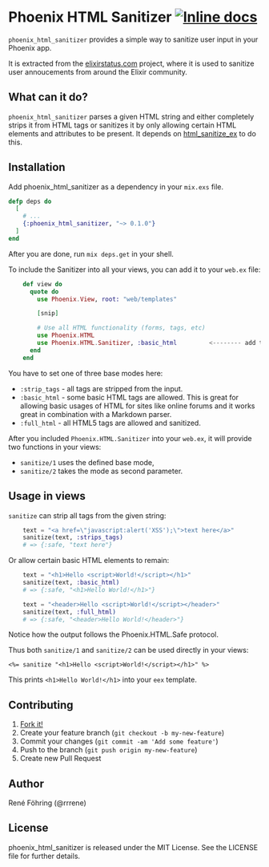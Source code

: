 # Phoenix HTML Sanitizer [![Inline docs](http://inch-ci.org/github/elixirstatus/phoenix_html_sanitizer.svg)](http://inch-ci.org/github/elixirstatus/phoenix_html_sanitizer)

`phoenix_html_sanitizer` provides a simple way to sanitize user input in your Phoenix app.

It is extracted from the [elixirstatus.com](http://elixirstatus.com) project, where it is used to sanitize user annoucements from around the Elixir community.



## What can it do?

`phoenix_html_sanitizer` parses a given HTML string and either completely strips it from HTML tags or sanitizes it by only allowing certain HTML elements and attributes to be present. It depends on [html_sanitize_ex](http://github.com/rrrene/html_sanitize_ex) to do this.


## Installation

Add phoenix_html_sanitizer as a dependency in your `mix.exs` file.

```elixir
defp deps do
  [
    # ...
    {:phoenix_html_sanitizer, "~> 0.1.0"}
  ]
end
```

After you are done, run `mix deps.get` in your shell.

To include the Sanitizer into all your views, you can add it to your `web.ex`
file:

```elixir
    def view do
      quote do
        use Phoenix.View, root: "web/templates"

        [snip]

        # Use all HTML functionality (forms, tags, etc)
        use Phoenix.HTML
        use Phoenix.HTML.Sanitizer, :basic_html         <-------- add this line
      end
    end
```

You have to set one of three base modes here:

* `:strip_tags` - all tags are stripped from the input.
* `:basic_html` - some basic HTML tags are allowed. This is great for allowing basic usages of HTML for sites like online forums and it works great in combination with a Markdown parser.
* `:full_html` - all HTML5 tags are allowed and sanitized.

After you included `Phoenix.HTML.Sanitizer` into your `web.ex`, it will provide
two functions in your views:

* `sanitize/1` uses the defined base mode,
* `sanitize/2` takes the mode as second parameter.



## Usage in views

`sanitize` can strip all tags from the given string:

```elixir
    text = "<a href=\"javascript:alert('XSS');\">text here</a>"
    sanitize(text, :strips_tags)
    # => {:safe, "text here"}
```

Or allow certain basic HTML elements to remain:

```elixir
    text = "<h1>Hello <script>World!</script></h1>"
    sanitize(text, :basic_html)
    # => {:safe, "<h1>Hello World!</h1>"}
```

```elixir
    text = "<header>Hello <script>World!</script></header>"
    sanitize(text, :full_html)
    # => {:safe, "<header>Hello World!</header>"}
```

Notice how the output follows the Phoenix.HTML.Safe protocol.

Thus both `sanitize/1` and `sanitize/2` can be used directly in your views:

    <%= sanitize "<h1>Hello <script>World!</script></h1>" %>

This prints `<h1>Hello World!</h1>` into your `eex` template.



## Contributing

1. [Fork it!](http://github.com/elixirstatus/phoenix_html_sanitizer/fork)
2. Create your feature branch (`git checkout -b my-new-feature`)
3. Commit your changes (`git commit -am 'Add some feature'`)
4. Push to the branch (`git push origin my-new-feature`)
5. Create new Pull Request



## Author

René Föhring (@rrrene)



## License

phoenix_html_sanitizer is released under the MIT License. See the LICENSE file
for further details.
